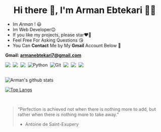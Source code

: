 <h1 align='center'> Hi there 👋, I'm Arman Ebtekari  👨‍💻</h1>


- Im *Arman* ! :smiley: <br>
- Im Web Developer:wink: <br>
- If you like my projects, please star:heart:🙏 <br>
- Feel Free For Asking Questions :kissing_heart: <br>
- You Can **Contact** Me by My **Gmail** Account Below :facepunch: <br>

**Gmail: armanebtekari7@gmail.com**

<div style="display: flex;">
  <img src="https://img.shields.io/badge/html5%20-%23e34f26.svg?&style=for-the-badge&logo=html5&logoColor=white" />&nbsp;&nbsp;<img src="https://img.shields.io/badge/CSS3-1572B6?&style=for-the-badge&logo=css3&logoColor=white" />&nbsp;&nbsp;<img src="https://img.shields.io/badge/JavaScript-F7DF1E?style=for-the-badge&logo=javascript&logoColor=black" />&nbsp;&nbsp;
  <img alt="Python" src="https://img.shields.io/badge/python%20-%2314354C.svg?&style=for-the-badge&logo=python&logoColor=white"/>&nbsp;&nbsp;
  <img alt="Git" src="https://img.shields.io/badge/git%20-%23F05033.svg?&style=for-the-badge&logo=git&logoColor=white"/>&nbsp;&nbsp;
<a href="https://twitter.com/armanebteakri"><img src="https://img.shields.io/badge/twitter-%231DA1F2.svg?&style=for-the-badge&logo=twitter&logoColor=white" /></a>&nbsp;&nbsp;
  <a href="https://www.linkedin.com/in/arman-ebtekari-794aa9227/"><img src="https://img.shields.io/badge/linkedin-%230077B5.svg?&style=for-the-badge&logo=linkedin&logoColor=white" /></a>&nbsp;&nbsp;
    <img src="https://img.shields.io/badge/gmail-%23D14836.svg?&style=for-the-badge&logo=gmail&logoColor=white" />
</div>



<br>

![Arman's github stats](https://github-readme-stats.vercel.app/api?username=armanebtekari&show_icons=true&theme=gotham) <br>

[![Top Langs](https://github-readme-stats.vercel.app/api/top-langs/?username=armanebtekari&theme=gotham&layout=compact)](https://github.com/armanebtekari/armanebtekari)

<br>

> “Perfection is achieved not when there is nothing more to add, but rather when there is nothing more to take away.”
> - Antoine de Saint-Exupery

<br>
